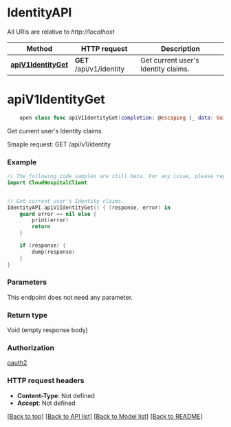 # IdentityAPI

All URIs are relative to *http://localhost*

Method | HTTP request | Description
------------- | ------------- | -------------
[**apiV1IdentityGet**](IdentityAPI.md#apiv1identityget) | **GET** /api/v1/identity | Get current user&#39;s Identity claims.


# **apiV1IdentityGet**
```swift
    open class func apiV1IdentityGet(completion: @escaping (_ data: Void?, _ error: Error?) -> Void)
```

Get current user's Identity claims.

Smaple request:        GET /api/v1/identity

### Example 
```swift
// The following code samples are still beta. For any issue, please report via http://github.com/OpenAPITools/openapi-generator/issues/new
import CloudHospitalClient


// Get current user's Identity claims.
IdentityAPI.apiV1IdentityGet() { (response, error) in
    guard error == nil else {
        print(error)
        return
    }

    if (response) {
        dump(response)
    }
}
```

### Parameters
This endpoint does not need any parameter.

### Return type

Void (empty response body)

### Authorization

[oauth2](../README.md#oauth2)

### HTTP request headers

 - **Content-Type**: Not defined
 - **Accept**: Not defined

[[Back to top]](#) [[Back to API list]](../README.md#documentation-for-api-endpoints) [[Back to Model list]](../README.md#documentation-for-models) [[Back to README]](../README.md)

